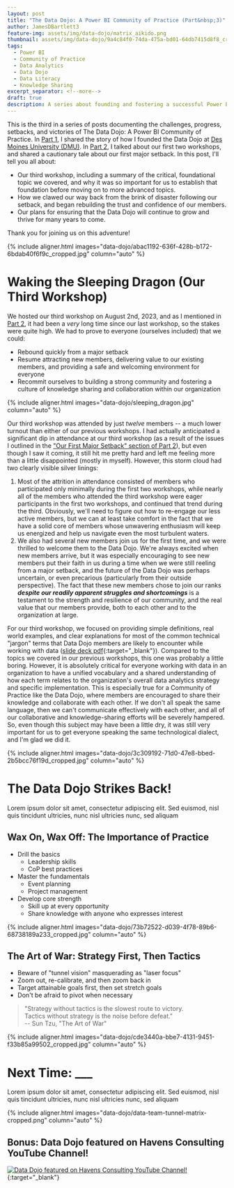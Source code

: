 ```yaml
---
layout: post
title: "The Data Dojo: A Power BI Community of Practice (Part&nbsp;3)"
author: JamesDBartlett3
feature-img: assets/img/data-dojo/matrix_aikido.png
thumbnail: assets/img/data-dojo/9a4c84f0-74da-475a-bd01-64db7415d8f8_cropped.jpg
tags:
  - Power BI
  - Community of Practice
  - Data Analytics
  - Data Dojo
  - Data Literacy
  - Knowledge Sharing
excerpt_separator: <!--more-->
draft: true
description: A series about founding and fostering a successful Power BI Community of Practice
---
```


<!-- intro -->
This is the third in a series of posts documenting the challenges, progress, setbacks, and victories of The Data Dojo: A Power BI Community of Practice.
In [Part 1](../../../2023/04/02/DataDojo-PowerBI-CommunityOfPractice-01.html), I shared the story of how I founded the Data Dojo at [Des Moines University (DMU)](https://dmu.edu). In [Part 2](../../../2023/05/28/DataDojo-PowerBI-CommunityOfPractice-02.html), I talked about our first two workshops, and shared a cautionary tale about our first major setback.
In this post, I'll tell you all about:
  - Our third workshop, including a summary of the critical, foundational topic we covered, and why it was so important for us to establish that foundation before moving on to more advanced topics.
  - How we clawed our way back from the brink of disaster following our setback, and began rebuilding the trust and confidence of our members.
  - Our plans for ensuring that the Data Dojo will continue to grow and thrive for many years to come.

<!--more-->
Thank you for joining us on this adventure!

{% include aligner.html images="data-dojo/abac1192-636f-428b-b172-6bdab40f6f9c_cropped.jpg" column="auto" %}

# Waking the Sleeping Dragon (Our Third Workshop)

We hosted our third workshop on August 2nd, 2023, and as I mentioned in [Part 2](../../../2023/05/28/DataDojo-PowerBI-CommunityOfPractice-02.html), it had been a *very* long time since our last workshop, so the stakes were quite high. We had to prove to everyone (ourselves included) that we could:
- Rebound quickly from a major setback
- Resume attracting new members, delivering value to our existing members, and providing a safe and welcoming environment for everyone
- Recommit ourselves to building a strong community and fostering a culture of knowledge sharing and collaboration within our organization

{% include aligner.html images="data-dojo/sleeping_dragon.jpg" column="auto" %}

Our third workshop was attended by just *twelve* members -- a much lower turnout than either of our previous workshops. I had actually anticipated a significant dip in attendance at our third workshop (as a result of the issues I outlined in the ["Our First Major Setback" section of Part 2](../../../2023/05/28/DataDojo-PowerBI-CommunityOfPractice-02.html#Our-First-Major-Setback)), but even though I saw it coming, it still hit me pretty hard and left me feeling more than a little disappointed (mostly in myself). However, this storm cloud had two clearly visible silver linings:
1. Most of the attrition in attendance consisted of members who participated only minimally during the first two workshops, while nearly all of the members who attended the third workshop were eager participants in the first two workshops, and continued that trend during the third. Obviously, we'll need to figure out how to re-engage our less active members, but we can at least take comfort in the fact that we have a solid core of members whose unwavering enthusiasm will keep us energized and help us navigate even the most turbulent waters.
2. We also had several new members join us for the first time, and we were thrilled to welcome them to the Data Dojo. We're always excited when new members arrive, but it was especially encouraging to see new members put their faith in us during a time when we were still reeling from a major setback, and the future of the Data Dojo was perhaps uncertain, or even precarious (particularly from their outside perspective).
The fact that these new members chose to join our ranks _**despite our readily apparent struggles and shortcomings**_ is a testament to the strength and resilience of our community, and the real value that our members provide, both to each other and to the organization at large.

For our third workshop, we focused on providing simple definitions, real world examples, and clear explanations for most of the common technical "jargon" terms that Data Dojo members are likely to encounter while working with data ([slide deck pdf](../../../assets/doc/DMU_Data_Dojo_-_Meeting_003.pdf){:target="_blank"}). Compared to the topics we covered in our previous workshops, this one was probably a little boring. However, it is absolutely critical for everyone working with data in an organization to have a unified vocabulary and a shared understanding of how each term relates to the organization's overall data analytics strategy and specific implementation. This is especially true for a Community of Practice like the Data Dojo, where members are encouraged to share their knowledge and collaborate with each other. If we don't all speak the same language, then we can't communicate effectively with each other, and all of our collaborative and knowledge-sharing efforts will be severely hampered. So, even though this subject may have been a little dry, it was still very important for us to get everyone speaking the same technological dialect, and I'm glad we did it.

{% include aligner.html images="data-dojo/3c309192-71d0-47e8-bbed-2b5bcc76f19d_cropped.jpg" column="auto" %}

# The Data Dojo Strikes Back! 

Lorem ipsum dolor sit amet, consectetur adipiscing elit. Sed euismod, nisl quis tincidunt ultricies, nunc nisl ultricies nunc, sed aliquam

## Wax On, Wax Off: The Importance of Practice
- Drill the basics
  - Leadership skills
  - CoP best practices
- Master the fundamentals
  - Event planning
  - Project management
- Develop core strength
  - Skill up at every opportunity
  - Share knowledge with anyone who expresses interest

{% include aligner.html images="data-dojo/73b72522-d039-4f78-89b6-68738189a233_cropped.jpg" column="auto" %}

## The Art of War: Strategy First, Then Tactics
- Beware of "tunnel vision" masquerading as "laser focus"
- Zoom out, re-calibrate, and then zoom back in
- Target attainable goals first, then set stretch goals
- Don't be afraid to pivot when necessary

> "Strategy without tactics is the slowest route to victory.  
> Tactics without strategy is the noise before defeat."  
> -- Sun Tzu, "The Art of War"


{% include aligner.html images="data-dojo/cde3440a-bbe7-4131-9451-f33b85a99502_cropped.jpg" column="auto" %}

# Next Time: ___

Lorem ipsum dolor sit amet, consectetur adipiscing elit. Sed euismod, nisl quis tincidunt ultricies, nunc nisl ultricies nunc, sed aliquam

{% include aligner.html images="data-dojo/data-team-tunnel-matrix-cropped.png" column="auto" %}

## Bonus: Data Dojo featured on Havens Consulting YouTube Channel!
[![Data Dojo featured on Havens Consulting YouTube Channel!](../../../assets/img/data-dojo/data-dojo-havens-consulting-youtube.png)](https://www.youtube.com/watch?v=OlvXbg6VjFE&list=PLzN99cpDw6oBsWZ-5CPVwGZqAQ1otRh1q&t=326s){:target="_blank"}